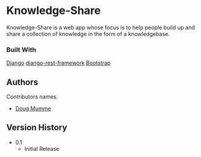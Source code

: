 # Knowledge-Share

Knowledge-Share is a web app whose focus is to help people build up and share a collection of knowledge in the form of a knowledgebase.


### Built With

 [Django](https://www.djangoproject.com/)
 [django-rest-framework](https://www.django-rest-framework.org/)
 [Bootstrap](https://getbootstrap.com/)

## Authors

Contributors names.
* [Doug Mumme](https://github.com/dpmumme12)

## Version History

* 0.1
    * Initial Release
